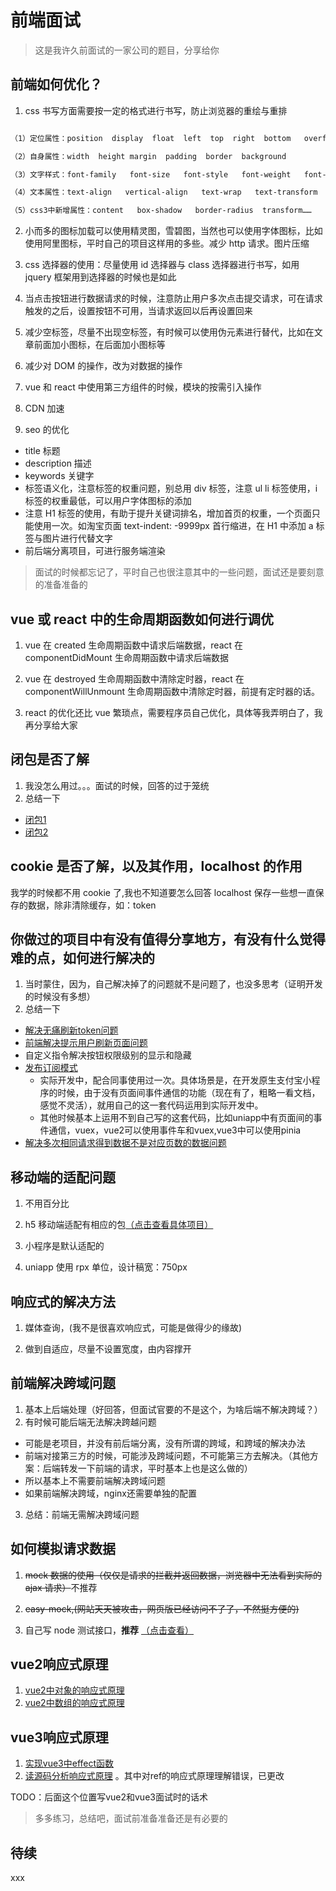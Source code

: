 # 前端面试

> 这是我许久前面试的一家公司的题目，分享给你

## 前端如何优化？

1. css 书写方面需要按一定的格式进行书写，防止浏览器的重绘与重排

```css

（1）定位属性：position  display  float  left  top  right  bottom   overflow  clear   z-index

（2）自身属性：width  height margin  padding  border  background

（3）文字样式：font-family   font-size   font-style   font-weight   font-varient   color   

（4）文本属性：text-align   vertical-align   text-wrap   text-transform   text-indent    text-decoration   letter-spacing    word-spacing    white-space   text-overflow

（5）css3中新增属性：content   box-shadow   border-radius  transform……

```

2. 小而多的图标加载可以使用精灵图，雪碧图，当然也可以使用字体图标，比如使用阿里图标，平时自己的项目这样用的多些。减少 http 请求。图片压缩

3. css 选择器的使用：尽量使用 id 选择器与 class 选择器进行书写，如用 jquery 框架用到选择器的时候也是如此

4. 当点击按钮进行数据请求的时候，注意防止用户多次点击提交请求，可在请求触发的之后，设置按钮不可用，当请求返回以后再设置回来

5. 减少空标签，尽量不出现空标签，有时候可以使用伪元素进行替代，比如在文章前面加小图标，在后面加小图标等

6. 减少对 DOM 的操作，改为对数据的操作

7. vue 和 react 中使用第三方组件的时候，模块的按需引入操作

8. CDN 加速

9. seo 的优化

 - title 标题
 - description 描述
 - keywords 关键字
 - 标签语义化，注意标签的权重问题，别总用 div 标签，注意 ul li 标签使用，i 标签的权重最低，可以用户字体图标的添加
 - 注意 H1 标签的使用，有助于提升关键词排名，增加首页的权重，一个页面只能使用一次。如淘宝页面 text-indent: -9999px 首行缩进，在 H1 中添加 a 标签与图片进行代替文字
 - 前后端分离项目，可进行服务端渲染

> 面试的时候都忘记了，平时自己也很注意其中的一些问题，面试还是要刻意的准备准备的

## vue 或 react 中的生命周期函数如何进行调优

1. vue 在 created 生命周期函数中请求后端数据，react 在 componentDidMount 生命周期函数中请求后端数据

2. vue 在 destroyed 生命周期函数中清除定时器，react 在 componentWillUnmount 生命周期函数中清除定时器，前提有定时器的话。

3. react 的优化还比 vue 繁琐点，需要程序员自己优化，具体等我弄明白了，我再分享给大家

## 闭包是否了解

1. 我没怎么用过。。。面试的时候，回答的过于笼统
2. 总结一下
  - [闭包1](https://mp.weixin.qq.com/s?__biz=MzUzOTA2MTk0MA==&mid=2247484910&idx=1&sn=6fd8fa6f9155cdff49533e8783a57439&chksm=facf7e35cdb8f723b1d13c24d537cb58ee1f783eeddae22f9afb00661a7a0838f0343068265e&token=1119249275&lang=zh_CN#rd)
  - [闭包2](https://mp.weixin.qq.com/s?__biz=MzUzOTA2MTk0MA==&mid=2247485067&idx=1&sn=822117816a402c616179f07de75336e8&chksm=facf7d50cdb8f446b1b7712536eddb2d8e75fd1e2b8941bbb9481ce640acf9b84f3963023db8&token=1119249275&lang=zh_CN#rd)

## cookie 是否了解，以及其作用，localhost 的作用

我学的时候都不用 cookie 了,我也不知道要怎么回答
localhost 保存一些想一直保存的数据，除非清除缓存，如：token

## 你做过的项目中有没有值得分享地方，有没有什么觉得难的点，如何进行解决的

1. 当时蒙住，因为，自己解决掉了的问题就不是问题了，也没多思考（证明开发的时候没有多想）
2. 总结一下
  - [解决无痛刷新token问题](https://mp.weixin.qq.com/s?__biz=MzUzOTA2MTk0MA==&mid=2247485198&idx=1&sn=f4cceff011a22c0539519e106395aa38&chksm=facf7cd5cdb8f5c36fa94c7ea87b4e77c9f2e36f86c24a22bfc65581a34e986d6e3d1760be1f&token=1119249275&lang=zh_CN#rd)
  - [前端解决提示用户刷新页面问题](https://mp.weixin.qq.com/s?__biz=MzUzOTA2MTk0MA==&mid=2247484768&idx=1&sn=68cfc61ad79f37259dad9fc634dc158b&chksm=facf7ebbcdb8f7ad15e7a227a98352e47ef4c5cbf34236009433d25e274e6036c967699f719d&token=1119249275&lang=zh_CN#rd)
  - 自定义指令解决按钮权限级别的显示和隐藏
  - [发布订阅模式](https://mp.weixin.qq.com/s?__biz=MzUzOTA2MTk0MA==&mid=2247485051&idx=1&sn=4f6a5e6974b2442e73059b0771c3ae3c&chksm=facf7da0cdb8f4b666cdd18192ec39db76145107c28acd96d3ed5563f2b237510ad394247ee9&token=1119249275&lang=zh_CN#rd)
    - 实际开发中，配合同事使用过一次。具体场景是，在开发原生支付宝小程序的时候，由于没有页面间事件通信的功能（现在有了，粗略一看文档，感觉不灵活），就用自己的这一套代码运用到实际开发中。
    - 其他时候基本上运用不到自己写的这套代码，比如uniapp中有页面间的事件通信，vuex，vue2可以使用事件车和vuex,vue3中可以使用pinia
  - [解决多次相同请求得到数据不是对应页数的数据问题](https://mp.weixin.qq.com/s?__biz=MzUzOTA2MTk0MA==&mid=2247485193&idx=1&sn=1cfbd7a185c881b6c86915982fdb9f1d&chksm=fb3f91d30be5a50c54091d2a3b6ec9663245c8b16380aed72021d62587f2e367660171f88eaa&scene=126&sessionid=1704178100#rd)


## 移动端的适配问题

1. 不用百分比

2. h5 移动端适配有相应的包[（点击查看具体项目）](https://gitee.com/ctzlwzg/pdd)

3. 小程序是默认适配的

4. uniapp 使用 rpx 单位，设计稿宽：750px

## 响应式的解决方法

1. 媒体查询，(我不是很喜欢响应式，可能是做得少的缘故)

2. 做到自适应，尽量不设置宽度，由内容撑开

## 前端解决跨域问题

1. 基本上后端处理（好回答，但面试官要的不是这个，为啥后端不解决跨域？）
2. 有时候可能后端无法解决跨越问题
  - 可能是老项目，并没有前后端分离，没有所谓的跨域，和跨域的解决办法
  - 前端对接第三方的时候，可能涉及跨域问题，不可能第三方去解决。（其他方案：后端转发一下前端的请求，平时基本上也是这么做的）
  - 所以基本上不需要前端解决跨域问题
  - 如果前端解决跨域，nginx还需要单独的配置
3. 总结：前端无需解决跨域问题

## 如何模拟请求数据

1. ~~mock 数据的使用（仅仅是请求的拦截并返回数据，浏览器中无法看到实际的 ajax 请求）~~不推荐

2. ~~easy-mock,(网站天天被攻击，网页版已经访问不了了，不然挺方便的)~~

3. 自己写 node 测试接口，**推荐** [（点击查看）](https://gitee.com/ctzlwzg/node-general-service)


## vue2响应式原理
1. [vue2中对象的响应式原理](https://mp.weixin.qq.com/s/y13Q-MvIk4ZRsAbFFl0axQ)
2. [vue2中数组的响应式原理](https://mp.weixin.qq.com/s/rkUZNthZvTahL8yVNhWgVA)

## vue3响应式原理

1. [实现vue3中effect函数](https://mp.weixin.qq.com/s/SsCdNPp_ongxoawqla204A)
2. [读源码分析响应式原理](https://mp.weixin.qq.com/s/ff5BiVK_PNIsw5oM_vmWxw) 。其中对ref的响应式原理理解错误，已更改


TODO：后面这个位置写vue2和vue3面试时的话术

> 多多练习，总结吧，面试前准备准备还是有必要的

## 待续

xxx
